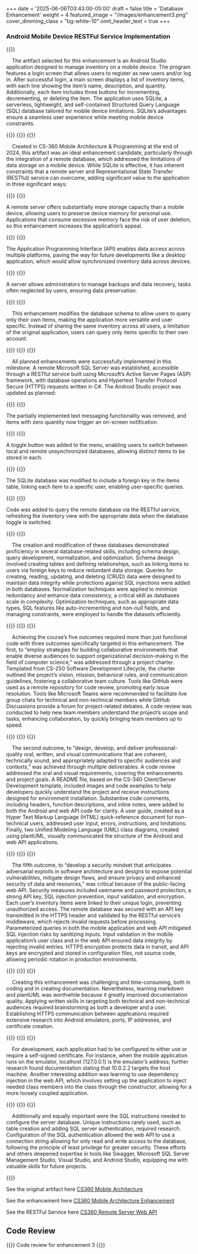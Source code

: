 +++
date = '2025-06-06T03:43:00-05:00'
draft = false
title = 'Database Enhancement'
weight = 4
featured_image = "/images/enhancement3.png"
cover_dimming_class = "bg-white-10"
omit_header_text = true
+++
### Android Mobile Device RESTFul Service Implementation

<!--more-->

{{<paragraph>}}

&nbsp;&nbsp;&nbsp;&nbsp;The artifact selected for this enhancement is an Android Studio application designed to manage inventory on a mobile device. The program features a login screen that allows users to register as new users and/or log in. After successful login, a main screen displays a list of inventory items, with each line showing the item’s name, description, and quantity. Additionally, each item includes three buttons for incrementing, decrementing, or deleting the item. The application uses SQLite, a serverless, lightweight, and self-contained Structured Query Language (SQL) database tailored for mobile device limitations. SQLite’s advantages ensure a seamless user experience while meeting mobile device constraints. 

{{</paragraph>}}
{{<break>}}
{{<paragraph>}}

&nbsp;&nbsp;&nbsp;&nbsp;Created in CS-360 Mobile Architecture & Programming at the end of 2024, this artifact was an ideal enhancement candidate, particularly through the integration of a remote database, which addressed the limitations of data storage on a mobile device. While SQLite is effective, it has inherent constraints that a remote server and Representational State Transfer (RESTful) service can overcome, adding significant value to the application in three significant ways:

{{</paragraph>}}
{{<bullet>}}

A remote server offers substantially more storage capacity than a mobile device, allowing users to preserve device memory for personal use. Applications that consume excessive memory face the risk of user deletion, so this enhancement increases the application’s appeal. 

{{</bullet>}}
{{<bullet>}}

The Application Programming Interface (API) enables data access across multiple platforms, paving the way for future developments like a desktop application, which would allow synchronized inventory data across devices. 

{{</bullet>}}
{{<bullet>}}

A server allows administrators to manage backups and data recovery, tasks often neglected by users, ensuring data preservation. 

{{</bullet>}}
{{<paragraph>}}

&nbsp;&nbsp;&nbsp;&nbsp;This enhancement modifies the database schema to allow users to query only their own items, making the application more versatile and user specific. Instead of sharing the same inventory across all users, a limitation of the original application, users can query only items specific to their own account.

{{</paragraph>}}
{{<break>}}
{{<paragraph>}}

&nbsp;&nbsp;&nbsp;&nbsp;All planned enhancements were successfully implemented in this milestone. A remote Microsoft SQL Server was established, accessible through a RESTful service built using Microsoft’s Active Server Pages (ASP) framework, with database operations and Hypertext Transfer Protocol Secure (HTTPS) requests written in C#. The Android Studio project was updated as planned: 

{{</paragraph>}}
{{<bullet>}}

The partially implemented text messaging functionality was removed, and items with zero quantity now trigger an on-screen notification. 

{{</bullet>}}
{{<bullet>}}

A toggle button was added to the menu, enabling users to switch between local and remote unsynchronized databases, allowing distinct items to be stored in each. 

{{</bullet>}}
{{<bullet>}}

The SQLite database was modified to include a foreign key in the items table, linking each item to a specific user, enabling user-specific queries. 

{{</bullet>}}
{{<bullet>}}

Code was added to query the remote database via the RESTful service, refreshing the inventory view with the appropriate data when the database toggle is switched. 

{{</bullet>}}
{{<paragraph>}}

&nbsp;&nbsp;&nbsp;&nbsp;The creation and modification of these databases demonstrated proficiency in several database-related skills, including schema design, query development, normalization, and optimization. Schema design involved creating tables and defining relationships, such as linking items to users via foreign keys to reduce redundant data storage. Queries for creating, reading, updating, and deleting (CRUD) data were designed to maintain data integrity while protections against SQL injections were added in both databases. Normalization techniques were applied to minimize redundancy and enhance data consistency, a critical skill as databases scale in complexity. Optimization techniques, such as appropriate data types, SQL features like auto-incrementing and non-null fields, and managing constraints, were employed to handle the datasets efficiently. 

{{</paragraph>}}
{{<break>}}
{{<paragraph>}}

&nbsp;&nbsp;&nbsp;&nbsp;Achieving the course’s five outcomes required more than just functional code with three outcomes specifically targeted in this enhancement. The first, to “employ strategies for building collaborative environments that enable diverse audiences to support organizational decision-making in the field of computer science,” was addressed through a project charter. Templated from CS-250 Software Development Lifecycle, the charter outlined the project’s vision, mission, behavioral rules, and communication guidelines, fostering a collaborative team culture. Tools like GitHub were used as a remote repository for code review, promoting early issue resolution. Tools like Microsoft Teams were recommended to facilitate live group chats for technical and non-technical members while GitHub Discussions provide a forum for project-related debates. A code review was conducted to help new team members understand the project’s scope and tasks, enhancing collaboration, by quickly bringing team members up to speed. 

{{</paragraph>}}
{{<break>}}
{{<paragraph>}}

&nbsp;&nbsp;&nbsp;&nbsp;The second outcome, to “design, develop, and deliver professional-quality oral, written, and visual communications that are coherent, technically sound, and appropriately adapted to specific audiences and contexts,” was achieved through multiple deliverables. A code review addressed the oral and visual requirements, covering the enhancements and project goals. A README file, based on the CS-340 Client/Server Development template, included images and code examples to help developers quickly understand the project and receive instructions designed for environment installation. Substantive code comments, including headers, function descriptions, and inline notes, were added to both the Android and web API code for clarity. A user guide, created as a Hyper Text Markup Language (HTML) quick-reference document for non-technical users, addressed user input, errors, instructions, and limitations. Finally, two Unified Modeling Language (UML) class diagrams, created using plantUML, visually communicated the structure of the Android and web API applications. 

{{</paragraph>}}
{{<break>}}
{{<paragraph>}}

&nbsp;&nbsp;&nbsp;&nbsp;The fifth outcome, to “develop a security mindset that anticipates adversarial exploits in software architecture and designs to expose potential vulnerabilities, mitigate design flaws, and ensure privacy and enhanced security of data and resources,” was critical because of the public-facing web API. Security measures included username and password protection, a strong API key, SQL injection prevention, input validation, and encryption. Each user’s inventory items were linked to their unique login, preventing unauthorized access. The remote database was secured with an API key transmitted in the HTTPS header and validated by the RESTful service’s middleware, which rejects invalid requests before processing. Parameterized queries in both the mobile application and web API mitigated SQL injection risks by sanitizing inputs. Input validation in the mobile application’s user class and in the web API ensured data integrity by rejecting invalid entries. HTTPS encryption protects data in transit, and API keys are encrypted and stored in configuration files, not source code, allowing periodic rotation in production environments. 

{{</paragraph>}}
{{<break>}}
{{<paragraph>}}

&nbsp;&nbsp;&nbsp;&nbsp;Creating this enhancement was challenging and time-consuming, both in coding and in creating documentation. Nevertheless, learning markdown and plantUML was worthwhile because it greatly improved documentation quality. Applying written skills in targeting both technical and non-technical audiences required brainstorming as both a developer and a user. Establishing HTTPS communication between applications required extensive research into Android emulators, ports, IP addresses, and certificate creation. 

{{</paragraph>}}
{{<break>}}
{{<paragraph>}}

&nbsp;&nbsp;&nbsp;&nbsp;For development, each application had to be configured to either use or require a self-signed certificate. For instance, when the mobile application runs on the emulator, localhost (127.0.0.1) is the emulator’s address; further research found documentation stating that 10.0.2.2 targets the host machine. Another interesting addition was learning to use dependency injection in the web API, which involves setting up the application to inject needed class members into the class through the constructor, allowing for a more loosely coupled application. 

{{</paragraph>}}
{{<break>}}
{{<paragraph>}}

&nbsp;&nbsp;&nbsp;&nbsp;Additionally and equally important were the SQL instructions needed to configure the server database. Unique instructions rarely used, such as table creation and adding SQL server authentication, required research. Configuration of the SQL authentication allowed the web API to use a connection string allowing for only read and write access to the database, following the principle of least privilege for greater security. These efforts and others deepened expertise in tools like Swagger, Microsoft SQL Server Management Studio, Visual Studio, and Android Studio, equipping me with valuable skills for future projects.
 
 {{</paragraph>}}

See the original artifact here [CS360 Mobile Architecture](https://github.com/mufg80/CS360_Mobile_Architecture_Programming)

See the enhancement here [CS360 Mobile Architecture Enhancement](https://github.com/mufg80/CS360_InventoryApp_Enhancement3)

See the RESTFul Service here [CS360 Remote Server Web API](https://github.com/mufg80/InventoryAppRemoteAPI)

## **Code Review**

{{<artifact3>}}
Code review for enhancement 3
{{</artifact3>}}